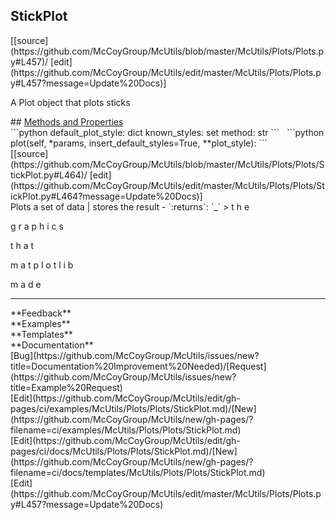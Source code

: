 ## <a id="McUtils.Plots.Plots.StickPlot">StickPlot</a> 

<div class="docs-source-link" markdown="1">
[[source](https://github.com/McCoyGroup/McUtils/blob/master/McUtils/Plots/Plots.py#L457)/
[edit](https://github.com/McCoyGroup/McUtils/edit/master/McUtils/Plots/Plots.py#L457?message=Update%20Docs)]
</div>

A Plot object that plots sticks







<div class="collapsible-section">
 <div class="collapsible-section collapsible-section-header" markdown="1">
## <a class="collapse-link" data-toggle="collapse" href="#methods" markdown="1"> Methods and Properties</a> <a class="float-right" data-toggle="collapse" href="#methods"><i class="fa fa-chevron-down"></i></a>
 </div>
 <div class="collapsible-section collapsible-section-body collapse show" id="methods" markdown="1">
 ```python
default_plot_style: dict
known_styles: set
method: str
```
<a id="McUtils.Plots.Plots.StickPlot.plot" class="docs-object-method">&nbsp;</a> 
```python
plot(self, *params, insert_default_styles=True, **plot_style): 
```
<div class="docs-source-link" markdown="1">
[[source](https://github.com/McCoyGroup/McUtils/blob/master/McUtils/Plots/Plots/StickPlot.py#L464)/
[edit](https://github.com/McCoyGroup/McUtils/edit/master/McUtils/Plots/Plots/StickPlot.py#L464?message=Update%20Docs)]
</div>
Plots a set of data | stores the result
  - `:returns`: `_`
    > t
h
e
 
g
r
a
p
h
i
c
s
 
t
h
a
t
 
m
a
t
p
l
o
t
l
i
b
 
m
a
d
e
 </div>
</div>












---


<div markdown="1" class="text-secondary">
<div class="container">
  <div class="row">
   <div class="col" markdown="1">
**Feedback**   
</div>
   <div class="col" markdown="1">
**Examples**   
</div>
   <div class="col" markdown="1">
**Templates**   
</div>
   <div class="col" markdown="1">
**Documentation**   
</div>
   <div class="col" markdown="1">
   
</div>
   <div class="col" markdown="1">
   
</div>
   <div class="col" markdown="1">
   
</div>
</div>
  <div class="row">
   <div class="col" markdown="1">
[Bug](https://github.com/McCoyGroup/McUtils/issues/new?title=Documentation%20Improvement%20Needed)/[Request](https://github.com/McCoyGroup/McUtils/issues/new?title=Example%20Request)   
</div>
   <div class="col" markdown="1">
[Edit](https://github.com/McCoyGroup/McUtils/edit/gh-pages/ci/examples/McUtils/Plots/Plots/StickPlot.md)/[New](https://github.com/McCoyGroup/McUtils/new/gh-pages/?filename=ci/examples/McUtils/Plots/Plots/StickPlot.md)   
</div>
   <div class="col" markdown="1">
[Edit](https://github.com/McCoyGroup/McUtils/edit/gh-pages/ci/docs/McUtils/Plots/Plots/StickPlot.md)/[New](https://github.com/McCoyGroup/McUtils/new/gh-pages/?filename=ci/docs/templates/McUtils/Plots/Plots/StickPlot.md)   
</div>
   <div class="col" markdown="1">
[Edit](https://github.com/McCoyGroup/McUtils/edit/master/McUtils/Plots/Plots.py#L457?message=Update%20Docs)   
</div>
   <div class="col" markdown="1">
   
</div>
   <div class="col" markdown="1">
   
</div>
   <div class="col" markdown="1">
   
</div>
</div>
</div>
</div>